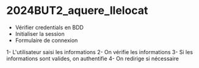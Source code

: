 # 2024BUT2_aquere_llelocat

- Vérifier credentials en BDD
- Initialiser la session
- Formulaire de connexion


1- L'utilisateur saisi les informations 
2- On vérifie les informations 
3- Si les informations sont valides, on authentifie
4- On redirige si nécessaire